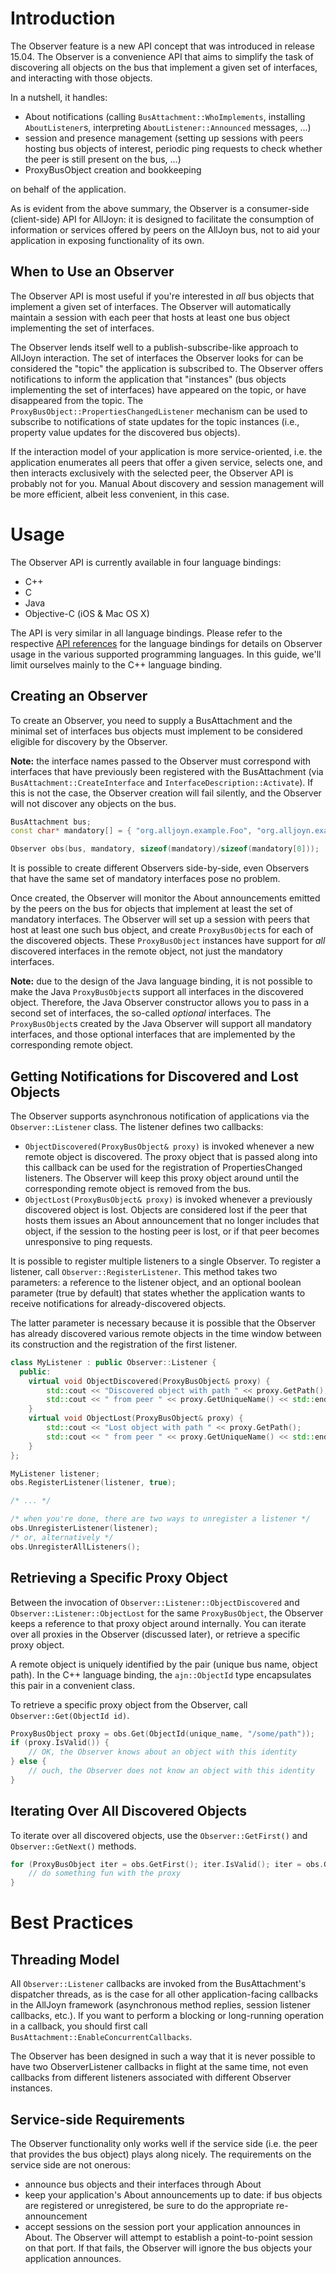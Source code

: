 # Introduction

The Observer feature is a new API concept that was introduced in release 15.04.
The Observer is a convenience API that aims to simplify the task of discovering
all objects on the bus that implement a given set of interfaces, and interacting
with those objects.

In a nutshell, it handles:

  * About notifications (calling `BusAttachment::WhoImplements`, installing
    `AboutListener`s, interpreting `AboutListener::Announced` messages, ...)
  * session and presence management (setting up sessions with peers hosting bus
    objects of interest, periodic ping requests to check whether the peer is
    still present on the bus, ...)
  * ProxyBusObject creation and bookkeeping

on behalf of the application.

As is evident from the above summary, the Observer is a consumer-side
(client-side) API for AllJoyn: it is designed to facilitate the consumption of
information or services offered by peers on the AllJoyn bus, not to aid your
application in exposing functionality of its own.

## When to Use an Observer

The Observer API is most useful if you're interested in _all_ bus objects that
implement a given set of interfaces. The Observer will automatically maintain a
session with each peer that hosts at least one bus object implementing the set
of interfaces.

The Observer lends itself well to a publish-subscribe-like approach to AllJoyn
interaction. The set of interfaces the Observer looks for can be considered the
"topic" the application is subscribed to. The Observer offers notifications to
inform the application that "instances" (bus objects implementing the set of
interfaces) have appeared on the topic, or have disappeared from the topic. The
`ProxyBusObject::PropertiesChangedListener` mechanism can be used to subscribe
to notifications of state updates for the topic instances (i.e., property value
updates for the discovered bus objects).

If the interaction model of your application is more service-oriented, i.e. the
application enumerates all peers that offer a given service, selects one, and
then interacts exclusively with the selected peer, the Observer API is probably
not for you. Manual About discovery and session management will be more
efficient, albeit less convenient, in this case.

# Usage

The Observer API is currently available in four language bindings:

  * C++
  * C
  * Java
  * Objective-C (iOS &amp; Mac OS X)

The API is very similar in all language bindings. Please refer to the respective
[API references][api-ref] for the language bindings for details on Observer
usage in the various supported programming languages. In this guide, we'll limit
ourselves mainly to the C++ language binding.

## Creating an Observer

To create an Observer, you need to supply a BusAttachment and the minimal set of
interfaces bus objects must implement to be considered eligible for discovery by
the Observer.

**Note:** the interface names passed to the Observer must correspond with
interfaces that have previously been registered with the BusAttachment (via
`BusAttachment::CreateInterface` and `InterfaceDescription::Activate`). If this
is not the case, the Observer creation will fail silently, and the Observer will
not discover any objects on the bus.

```cpp
BusAttachment bus;
const char* mandatory[] = { "org.alljoyn.example.Foo", "org.alljoyn.example.Bar" };

Observer obs(bus, mandatory, sizeof(mandatory)/sizeof(mandatory[0]));
```

It is possible to create different Observers side-by-side, even Observers that
have the same set of mandatory interfaces pose no problem.

Once created, the Observer will monitor the About announcements emitted by the
peers on the bus for objects that implement at least the set of mandatory
interfaces. The Observer will set up a session with peers that host at least one
such bus object, and create `ProxyBusObject`s for each of the discovered
objects. These `ProxyBusObject` instances have support for _all_ discovered
interfaces in the remote object, not just the mandatory interfaces.

**Note:** due to the design of the Java language binding, it is not possible to
make the Java `ProxyBusObject`s support all interfaces in the discovered object.
Therefore, the Java Observer constructor allows you to pass in a second set of
interfaces, the so-called _optional_ interfaces. The `ProxyBusObject`s created
by the Java Observer will support all mandatory interfaces, and those optional
interfaces that are implemented by the corresponding remote object.

## Getting Notifications for Discovered and Lost Objects

The Observer supports asynchronous notification of applications via the
`Observer::Listener` class. The listener defines two callbacks:

  * `ObjectDiscovered(ProxyBusObject& proxy)` is invoked whenever a new remote
    object is discovered. The proxy object that is passed along into this
    callback can be used for the registration of PropertiesChanged listeners.
    The Observer will keep this proxy object around until the corresponding
    remote object is removed from the bus.
  * `ObjectLost(ProxyBusObject& proxy)` is invoked whenever a previously
    discovered object is lost. Objects are considered lost if
    the peer that hosts them issues an About announcement that no longer
    includes that object, if the session to the hosting peer is
    lost, or if that peer becomes unresponsive to ping requests.

It is possible to register multiple listeners to a single Observer. To register
a listener, call `Observer::RegisterListener`. This method takes two parameters:
a reference to the listener object, and an optional boolean parameter (true by
default) that states whether the application wants to receive notifications for
already-discovered objects.

The latter parameter is necessary because it is possible that the Observer has
already discovered various remote objects in the time window between its
construction and the registration of the first listener.

```cpp
class MyListener : public Observer::Listener {
  public:
    virtual void ObjectDiscovered(ProxyBusObject& proxy) {
        std::cout << "Discovered object with path " << proxy.GetPath();
        std::cout << " from peer " << proxy.GetUniqueName() << std::endl;
    }
    virtual void ObjectLost(ProxyBusObject& proxy) {
        std::cout << "Lost object with path " << proxy.GetPath();
        std::cout << " from peer " << proxy.GetUniqueName() << std::endl;
    }
};

MyListener listener;
obs.RegisterListener(listener, true);

/* ... */

/* when you're done, there are two ways to unregister a listener */
obs.UnregisterListener(listener);
/* or, alternatively */
obs.UnregisterAllListeners();
```

## Retrieving a Specific Proxy Object

Between the invocation of `Observer::Listener::ObjectDiscovered` and
`Observer::Listener::ObjectLost` for the same `ProxyBusObject`, the Observer
keeps a reference to that proxy object around internally. You can iterate over
all proxies in the Observer (discussed later), or retrieve a specific proxy
object.

A remote object is uniquely identified by the pair (unique bus name, object
path). In the C++ language binding, the `ajn::ObjectId` type encapsulates this
pair in a convenient class.

To retrieve a specific proxy object from the Observer, call
`Observer::Get(ObjectId id)`.

```cpp
ProxyBusObject proxy = obs.Get(ObjectId(unique_name, "/some/path"));
if (proxy.IsValid()) {
    // OK, the Observer knows about an object with this identity
} else {
    // ouch, the Observer does not know an object with this identity
}
```

## Iterating Over All Discovered Objects

To iterate over all discovered objects, use the `Observer::GetFirst()` and
`Observer::GetNext()` methods.

```cpp
for (ProxyBusObject iter = obs.GetFirst(); iter.IsValid(); iter = obs.GetNext(iter)) {
    // do something fun with the proxy
}
```
# Best Practices

## Threading Model

All `Observer::Listener` callbacks are invoked from the BusAttachment's
dispatcher threads, as is the case for all other application-facing callbacks in
the AllJoyn framework (asynchronous method replies, session listener callbacks,
etc.). If you want to perform a blocking or long-running operation in a
callback, you should first call `BusAttachment::EnableConcurrentCallbacks`.

The Observer has been designed in such a way that it is never possible to have
two ObserverListener callbacks in flight at the same time, not even callbacks
from different listeners associated with different Observer instances.

## Service-side Requirements

The Observer functionality only works well if the service side (i.e. the peer
that provides the bus object) plays along nicely. The requirements on the
service side are not onerous:

  * announce bus objects and their interfaces through About
  * keep your application's About announcements up to date: if bus objects are
    registered or unregistered, be sure to do the appropriate re-announcement
  * accept sessions on the session port your application announces in About. The
    Observer will attempt to establish a point-to-point session on that port. If
    that fails, the Observer will ignore the bus objects your application
    announces.

[api-ref]: /develop/api-reference/index
